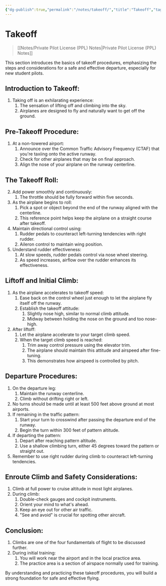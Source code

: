 ```yaml
---
{"dg-publish":true,"permalink":"/notes/takeoff/","title":"Takeoff","tags":["aviation","classnotes"]}
---
```



# Takeoff
> [[Notes/Private Pilot License (PPL) Notes\|Private Pilot License (PPL) Notes]]


This section introduces the basics of takeoff procedures, emphasizing the steps and considerations for a safe and effective departure, especially for new student pilots.

## Introduction to Takeoff:

1. Taking off is an exhilarating experience:
    1. The sensation of lifting off and climbing into the sky.
    2. Airplanes are designed to fly and naturally want to get off the ground.

## Pre-Takeoff Procedure:

1. At a non-towered airport:
    1. Announce over the Common Traffic Advisory Frequency (CTAF) that you're taxiing onto the active runway.
    2. Check for other airplanes that may be on final approach.
    3. Align the nose of your airplane on the runway centerline.

## The Takeoff Roll:

2. Add power smoothly and continuously:
    1. The throttle should be fully forward within five seconds.
3. As the airplane begins to roll:
    1. Pick a spot or object beyond the end of the runway aligned with the centerline.
    2. This reference point helps keep the airplane on a straight course after takeoff.
4. Maintain directional control using:
    1. Rudder pedals to counteract left-turning tendencies with right rudder.
    2. Aileron control to maintain wing position.
5. Understand rudder effectiveness:
    1. At slow speeds, rudder pedals control via nose wheel steering.
    2. As speed increases, airflow over the rudder enhances its effectiveness.

## Liftoff and Initial Climb:

1. As the airplane accelerates to takeoff speed:
    1. Ease back on the control wheel just enough to let the airplane fly itself off the runway.
    2. Establish the takeoff attitude:
        1. Slightly nose high, similar to normal climb attitude.
        2. Midway between holding the nose on the ground and too nose-high.
2. After liftoff:
    1. Let the airplane accelerate to your target climb speed.
    2. When the target climb speed is reached:
        1. Trim away control pressure using the elevator trim.
        2. The airplane should maintain this attitude and airspeed after fine-tuning.
        3. This demonstrates how airspeed is controlled by pitch.

## Departure Procedures:

1. On the departure leg:
    1. Maintain the runway centerline.
    2. Climb without drifting right or left.
2. No turns should be made until at least 500 feet above ground at most airports.
3. If remaining in the traffic pattern:
    1. Start your turn to crosswind after passing the departure end of the runway.
    2. Begin the turn within 300 feet of pattern altitude.
4. If departing the pattern:
    1. Depart after reaching pattern altitude.
    2. Use a shallow climbing turn, either 45 degrees toward the pattern or straight out.
5. Remember to use right rudder during climb to counteract left-turning tendencies.

## Enroute Climb and Safety Considerations:

1. Climb at full power to cruise altitude in most light airplanes.
2. During climb:
    1. Double-check gauges and cockpit instruments.
    2. Orient your mind to what's ahead.
    3. Keep an eye out for other air traffic.
    4. "See and avoid" is crucial for spotting other aircraft.

## Conclusion:

1. Climbs are one of the four fundamentals of flight to be discussed further.
2. During initial training:
    1. You will work near the airport and in the local practice area.
    2. The practice area is a section of airspace normally used for training.

By understanding and practicing these takeoff procedures, you will build a strong foundation for safe and effective flying.